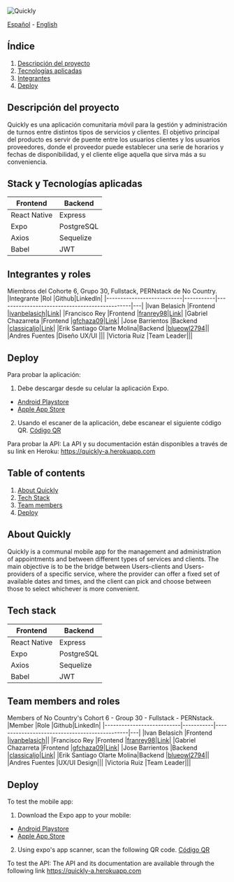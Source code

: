 ![Quickly](https://user-images.githubusercontent.com/55909151/187343534-14854e8f-98c4-4764-8ff4-97f3ac68dfc3.png)

[Español](#ES) - [English](#EN)

<a name="ES"></a>
## Índice 
1. [Descripción del proyecto](#descripcion)
2. [Tecnologías aplicadas](#tecnologias)
3. [Integrantes](#integrantes)
4. [Deploy](#deploy-es)

<a name="descripcion"></a>
## Descripción del proyecto 
Quickly es una aplicación comunitaria móvil para la gestión y administración de turnos entre distintos tipos de servicios y clientes. El objetivo principal del producto es servir de puente entre los usuarios clientes y los usuarios proveedores, donde el proveedor puede establecer una serie de horarios y fechas de disponibilidad, y el cliente elige aquella que sirva más a su conveniencia.

<a name="tecnologias"></a>
## Stack y Tecnologías aplicadas
|Frontend       |Backend        |
|---------------|---------------|
| React Native  |Express        |
| Expo          |PostgreSQL     |
| Axios         |Sequelize      |
| Babel         |JWT            |

<a name="integrantes"></a>
## Integrantes y roles
Miembros del Cohorte 6, Grupo 30, Fullstack, PERNstack de No Country.
|Integrante                 |Rol        |Github|LinkedIn|
|---------------------------|-----------|-----------------------------------------------|---|
|Ivan Belasich              |Frontend   |[ivanbelasich](https://github.com/ivanbelasich)|[Link](https://www.linkedin.com/in/ivanbelasich/)|
|Francisco Rey              |Frontend   |[franrey98](https://github.com/franrey98)|[Link](https://www.linkedin.com/in/francisco-rey-71060419a/)|
|Gabriel Chazarreta         |Frontend   |[gfchaza09](https://github.com/gfchaza09)|[Link](https://www.linkedin.com/in/gabriel-chazarreta/)|
|Jose Barrientos            |Backend    |[classicaljo](https://github.com/classicaljo)|[Link](https://www.linkedin.com/in/classicaljo/)|
|Erik Santiago Olarte Molina|Backend    |[blueowl2794](https://github.com/blueowl2794)||
|Andres Fuentes             |Diseño UX/UI     |||
|Victoria Ruiz              |Team Leader|||


<a name="deploy-es"></a>
## Deploy
Para probar la aplicación:
1. Debe descargar desde su celular la aplicación Expo. 
- [Android Playstore](https://play.google.com/store/apps/details?id=host.exp.exponent)
- [Apple App Store](https://apps.apple.com/es/app/expo-go/id982107779)
2. Usando el escaner de la aplicación, debe escanear el siguiente código QR. [Código QR]()

Para probar la API:
La API y su documentación están disponibles a través de su link en Heroku: https://quickly-a.herokuapp.com 

<a name="EN"></a>
## Table of contents
1. [About Quickly](#description)
2. [Tech Stack](#stack)
3. [Team members](#members)
4. [Deploy](#deploy-en)

<a name="description"></a>
## About Quickly 
Quickly is a communal mobile app for the management and administration of appointments and between different types of services and clients. The main objective is to be the bridge between Users-clients and Users-providers of a specific service, where the provider can offer a fixed set of available dates and times, and the client can pick and choose between those to select whichever is more convenient.

<a name="stack"></a>
## Tech stack 
|Frontend       |Backend        |
|---------------|---------------|
| React Native  |Express        |
| Expo          |PostgreSQL     |
| Axios         |Sequelize      |
| Babel         |JWT            |

<a name="members"></a>
## Team members and roles 
Members of No Country's Cohort 6 - Group 30 - Fullstack - PERNstack.
|Member                 |Role        |Github|LinkedIn|
|---------------------------|-----------|-----------------------------------------------|---|
|Ivan Belasich              |Frontend   |[ivanbelasich](https://github.com/ivanbelasich)||
|Francisco Rey              |Frontend   |[franrey98](https://github.com/franrey98)|[Link](https://www.linkedin.com/in/francisco-rey-71060419a/)|
|Gabriel Chazarreta         |Frontend   |[gfchaza09](https://github.com/gfchaza09)|[Link](https://www.linkedin.com/in/gabriel-chazarreta/)|
|Jose Barrientos            |Backend    |[classicaljo](https://github.com/classicaljo)|[Link](https://www.linkedin.com/in/classicaljo/)|
|Erik Santiago Olarte Molina|Backend    |[blueowl2794](https://github.com/blueowl2794)||
|Andres Fuentes             |UX/UI Design|||
|Victoria Ruiz              |Team Leader|||


<a name="deploy-en"></a>
## Deploy 
To test the mobile app:
1. Download the Expo app to your mobile:
- [Android Playstore](https://play.google.com/store/apps/details?id=host.exp.exponent)
- [Apple App Store](https://apps.apple.com/es/app/expo-go/id982107779)
2. Using expo's app scanner, scan the following QR code. [Código QR]()

To test the API:
The API and its documentation are available through the following link https://quickly-a.herokuapp.com 

